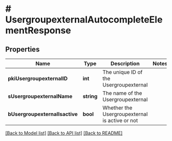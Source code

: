 # # UsergroupexternalAutocompleteElementResponse

## Properties

Name | Type | Description | Notes
------------ | ------------- | ------------- | -------------
**pkiUsergroupexternalID** | **int** | The unique ID of the Usergroupexternal |
**sUsergroupexternalName** | **string** | The name of the Usergroupexternal |
**bUsergroupexternalIsactive** | **bool** | Whether the Usergroupexternal is active or not |

[[Back to Model list]](../../README.md#models) [[Back to API list]](../../README.md#endpoints) [[Back to README]](../../README.md)

